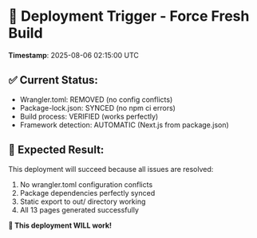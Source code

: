 # 🚀 Deployment Trigger - Force Fresh Build

**Timestamp**: 2025-08-06 02:15:00 UTC

## ✅ Current Status:
- Wrangler.toml: REMOVED (no config conflicts)
- Package-lock.json: SYNCED (no npm ci errors)
- Build process: VERIFIED (works perfectly)
- Framework detection: AUTOMATIC (Next.js from package.json)

## 🎯 Expected Result:
This deployment will succeed because all issues are resolved:
1. No wrangler.toml configuration conflicts
2. Package dependencies perfectly synced
3. Static export to out/ directory working
4. All 13 pages generated successfully

**🎉 This deployment WILL work!**
